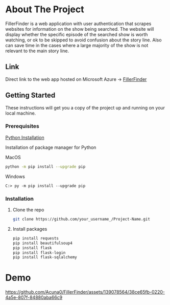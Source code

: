 <a name="readme-top"></a>


# About The Project

FillerFinder is a web application with user authentication that scrapes websites for information on the show being searched. The website will display whether
the specific episode of the searched show is worth watching, or ok to be skipped to avoid confusion about the story line. Also can save time in the cases
where a large majority of the show is not relevant to the main story line.

## Link
Direct link to the web app hosted on Microsoft Azure -> <a href="https://fillerfinder2023.azurewebsites.net/"> FillerFinder </a>


<!-- GETTING STARTED -->
## Getting Started

These instructions will get you a copy of the project up and running on your local machine. 

### Prerequisites

  <a href="https://www.python.org/downloads/"> Python Installation </a>

  Installation of package manager for Python
  
  MacOS
  ```sh
  python -m pip install --upgrade pip
  ```

  Windows
  ```
  C:> py -m pip install --upgrade pip
  ```

### Installation

1. Clone the repo
   
   ```sh
   git clone https://github.com/your_username_/Project-Name.git
   ```
2. Install packages
   
   ```sh
   pip install requests
   pip install beautifulsoup4
   pip install flask
   pip install flask-login
   pip install flask-sqlalchemy
   ```

# Demo

https://github.com/Acuna0/FillerFinder/assets/139078564/38ce65fb-0220-4a5e-807f-84880aba66c9






